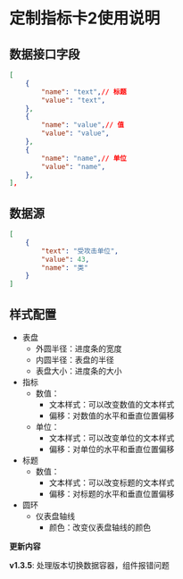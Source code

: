 # 定制指标卡2使用说明

## 数据接口字段

```json
[
    {
        "name": "text",// 标题
        "value": "text",
    },
    {
        "name": "value",// 值
        "value": "value",
    },
    {
        "name": "name",// 单位
        "value": "name",
    },
],
```

## 数据源

```json
[
    {
        "text": "受攻击单位",
        "value": 43,
        "name": "类"
    }
]
```



## 样式配置

- 表盘
  - 外圆半径：进度条的宽度
  - 内圆半径：表盘的半径
  - 表盘大小：进度条的大小
- 指标
  - 数值：
    - 文本样式：可以改变数值的文本样式
    - 偏移：对数值的水平和垂直位置偏移
  - 单位：
    - 文本样式：可以改变单位的文本样式
    - 偏移：对单位的水平和垂直位置偏移
- 标题
  - 数值：
    - 文本样式：可以改变标题的文本样式
    - 偏移：对标题的水平和垂直位置偏移
- 圆环
  - 仪表盘轴线
    - 颜色：改变仪表盘轴线的颜色


**更新内容**

**v1.3.5**: 处理版本切换数据容器，组件报错问题